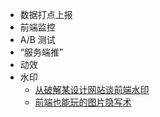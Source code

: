- 数据打点上报
- 前端监控
- A/B 测试
- “服务端推”
- 动效
- 水印
  - [从破解某设计网站谈前端水印](https://segmentfault.com/a/1190000038365780)
  - [前端也能玩的图片隐写术](http://www.alloyteam.com/2016/03/image-steganography/)